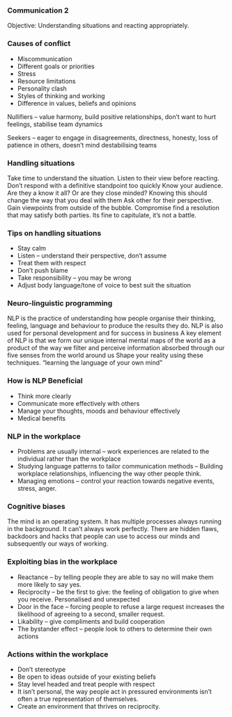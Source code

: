 ### Communication 2

Objective: Understanding situations and reacting appropriately.

### Causes of conflict

- Miscommunication
- Different goals or priorities
- Stress
- Resource limitations
- Personality clash
- Styles of thinking and working
- Difference in values, beliefs and opinions

Nullifiers – value harmony, build positive relationships, don’t want to hurt feelings, stabilise team dynamics

Seekers – eager to engage in disagreements, directness, honesty, loss of patience in others, doesn’t mind destabilising teams

### Handling situations

Take time to understand the situation. Listen to their view before reacting. Don’t respond with a definitive standpoint too quickly
Know your audience. Are they a know it all? Or are they close minded? Knowing this should change the way that you deal with them
Ask other for their perspective. Gain viewpoints from outside of the bubble.
Compromise find a resolution that may satisfy both parties. Its fine to capitulate, it’s not a battle.

### Tips on handling situations

- Stay calm
- Listen – understand their perspective, don’t assume
- Treat them with respect
- Don’t push blame
- Take responsibility – you may be wrong
- Adjust body language/tone of voice to best suit the situation


### Neuro-linguistic programming

NLP is the practice of understanding how people organise their thinking, feeling, language and behaviour to produce the results they do.
NLP is also used for personal development and for success in business
A key element of NLP is that we form our unique internal mental maps of the world as a product of the way we filter and perceive information absorbed through our five senses from the world around us
Shape your reality using these techniques.
“learning the language of your own mind”

### How is NLP Beneficial

- Think more clearly
- Communicate more effectively with others
- Manage your thoughts, moods and behaviour effectively
- Medical benefits

### NLP in the workplace

- Problems are usually internal – work experiences are related to the individual rather than the workplace
- Studying language patterns to tailor communication methods – Building workplace relationships, influencing the way other people think.
- Managing emotions – control your reaction towards negative events, stress, anger.

### Cognitive biases

The mind is an operating system. It has multiple processes always running in the background. It can’t always work perfectly.
There are hidden flaws, backdoors and hacks that people can use to access our minds and subsequently our ways of working.

### Exploiting bias in the workplace

- Reactance – by telling people they are able to say no will make them more likely to say yes.
- Reciprocity – be the first to give: the feeling of obligation to give when you receive. Personalised and unexpected
- Door in the face – forcing people to refuse a large request increases the likelihood of agreeing to a second, smaller request.
- Likability – give compliments and build cooperation 
- The bystander effect – people look to others to determine their own actions


### Actions within the workplace

- Don’t stereotype
- Be open to ideas outside of your existing beliefs 
- Stay level headed and treat people with respect
- It isn’t personal, the way people act in pressured environments isn’t often a true representation of themselves.
- Create an environment that thrives on reciprocity.